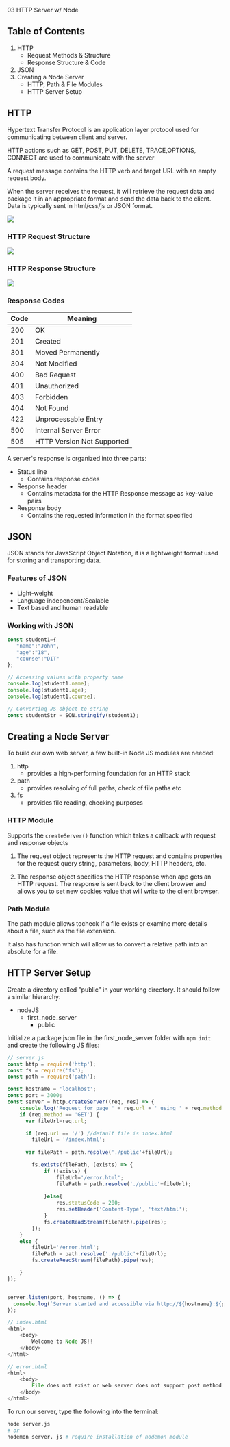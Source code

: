 03 HTTP Server w/ Node

## Table of Contents

1. HTTP
    - Request Methods & Structure
    - Response Structure & Code
2. JSON
3. Creating a Node Server
    - HTTP, Path & File Modules
    - HTTP Server Setup

## HTTP

Hypertext Transfer Protocol is an application layer protocol used for communicating between client and server.

HTTP actions such as GET, POST, PUT, DELETE, TRACE,OPTIONS, CONNECT are used to communicate with the server

A request message contains the HTTP verb and target URL with an empty request body.

When the server receives the request, it will retrieve the request data and package it in an appropriate format and send the data back to the client. Data is typically sent in html/css/js or JSON format.

![](https://i.imgur.com/RK5ISHq.png)

### HTTP Request Structure

![](https://i.imgur.com/0TxytzW.png)

### HTTP Response Structure

![](https://i.imgur.com/fXX9ysQ.png)

### Response Codes

| Code | Meaning |
|------|---------|
| 200 | OK |
| 201 | Created |
| 301 | Moved Permanently |
| 304 | Not Modified |
| 400 | Bad Request |
| 401 | Unauthorized |
| 403 | Forbidden |
| 404 | Not Found |
| 422 | Unprocessable Entry|
| 500 | Internal Server Error|
| 505 | HTTP Version Not Supported|

A server's response is organized into three parts:

- Status line
    - Contains response codes 
- Response header
   - Contains metadata for the HTTP Response message as key-value pairs
- Response body
    - Contains the requested information in the format specified

## JSON

JSON stands for JavaScript Object Notation, it is a lightweight format used for storing and transporting data.

### Features of JSON

- Light-weight
- Language independent/Scalable
- Text based and human readable

### Working with JSON 

```js    
const student1={
   "name":"John",
   "age":"18",
   "course":"DIT"
};

// Accessing values with property name 
console.log(student1.name);
console.log(student1.age);
console.log(student1.course);

// Converting JS object to string
const studentStr = SON.stringify(student1);
```

## Creating a Node Server

To build our own web server, a few built-in Node JS modules are needed:

1. http
    - provides a high-performing foundation for an HTTP stack
2. path
    - provides resolving of full paths, check of file paths etc 
3. fs
    - provides file reading, checking purposes

### HTTP Module

Supports the ```createServer()``` function which takes a callback with request and response objects

1. The request object represents the HTTP request and contains properties for the request query string, parameters, body, HTTP headers, etc.

2. The response object specifies the HTTP response when app gets an HTTP request. The response is sent back to the client browser and allows you to set new cookies value that will write to the client browser.


### Path Module

The path module allows tocheck if a file exists or examine more details about a file, such as the file extension. 

It also has function which will allow us to convert a relative path into an absolute for a file. 

## HTTP Server Setup

Create a directory called "public" in your working directory. 
It should follow a similar hierarchy:
- nodeJS
    - first_node_server
        - public 

Initialize a package.json file in the first_node_server folder with ```npm init```  
and create the following JS files:

```js    
// server.js
const http = require('http');
const fs = require('fs');
const path = require('path');

const hostname = 'localhost';
const port = 3000;
const server = http.createServer((req, res) => {
    console.log('Request for page ' + req.url + ' using ' + req.method + ‘method’);
    if (req.method == 'GET') {
      var fileUrl=req.url;

      if (req.url == '/') //default file is index.html
        fileUrl = '/index.html';
  
      var filePath = path.resolve('./public'+fileUrl);

        fs.exists(filePath, (exists) => {
            if (!exists) {
                fileUrl='/error.html';
                filePath = path.resolve('./public'+fileUrl);
            
            }else{
                res.statusCode = 200;
                res.setHeader('Content-Type', 'text/html');
            }
            fs.createReadStream(filePath).pipe(res);
        });
    }
    else {
        fileUrl='/error.html';
        filePath = path.resolve('./public'+fileUrl);
        fs.createReadStream(filePath).pipe(res);

    }
});


server.listen(port, hostname, () => {
  console.log(`Server started and accessible via http://${hostname}:${port}/`);
});
```

```js    
// index.html
<html>
    <body>
        Welcome to Node JS!!
    </body>
</html>

// error.html
<html>
    <body>
        File does not exist or web server does not support post method!
    </body>
</html>
```

To run our server, type the following into the terminal:

```bash
node server.js
# or
nodemon server. js # require installation of nodemon module
```
